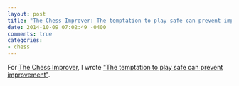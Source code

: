 ```yaml
---
layout: post
title: "The Chess Improver: The temptation to play safe can prevent improvement"
date: 2014-10-09 07:02:49 -0400
comments: true
categories:
- chess
---
```

For [The Chess Improver](http://chessimprover.com/), I wrote ["The temptation to play safe can prevent improvement"](http://chessimprover.com/the-temptation-to-play-safe-can-prevent-improvement/).

